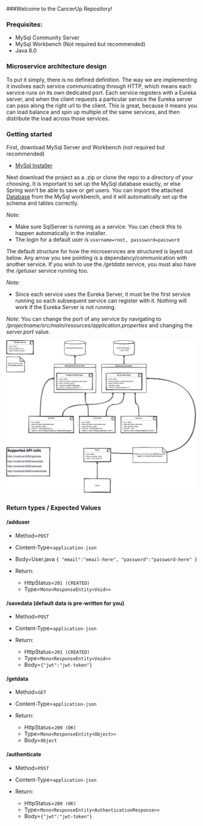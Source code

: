 
###Welcome to the CancerUp Repository!

### Prequisites:
- MySql Community Server
- MySql Workbench (Not required but recommended)
- Java 8.0


### Microservice architecture design
To put it simply, there is no defined definition. 
The way we are implementing it involves each service communicating through HTTP, which means each service runs on its own dedicated port.
Each service registers with a Eureka server, and when the client requests a particular service the Eureka server can pass along the right url to the client.
This is great, because it means you can load balance and spin up multiple of the same services, and then distribute the load across those services.

### Getting started
First, download MySql Server and Workbench (not required but recommended)
- [MySql Installer](https://dev.mysql.com/downloads/installer/)

Next download the project as a .zip or clone the repo to a directory of your choosing.
It is important to set up the MySql database exactly, or else Spring won't be able to save or get users.
You can import the attached [Database](test-database.sql) from the MySql workbench, and it will automatically set up the schema and tables correctly.

*Note:*
- Make sure SqlServer is running as a service. You can check this to happen automatically in the installer.
- The login for a default user is `username=root, passsword=password`

The default structure for how the microservices are structured is layed out below. Any arrow you see pointing is a dependancy/communication with another service.
If you wish to use the */getdata* service, you must also have the */getuser* service running too.

*Note:*
- Since each service uses the Eureka Server, it must be the first service running so each subsequent service can register with it. Nothing will work if the Eureka Server is not running.

*Note:* You can change the port of any service by navigating to */projectname/src/main/resources/application.properties* and changing the *server.port* value.


![Architecture](MicroServiceArch.png)


### Return types / Expected Values
#### /adduser
- Method=`POST`
- Content-Type=`application-json`
- Body=User.java
`{
  "email":"email-here",
  "password":"password-here"
  }`

- Return:
    - HttpStatus=`201 (CREATED)`
    - Type=`Mono<ResponseEntity<Void>>`

#### /savedata (default data is pre-written for you)
- Method=`POST`
- Content-Type=`application-json`
  
- Return:
    - HttpStatus=`201 (CREATED)`
    - Type=`Mono<ResponseEntity<Void>>`
    - Body=`{"jwt":"jwt-token"}`

#### /getdata
- Method=`GET`
- Content-Type=`application-json`
  
- Return:
    - HttpStatus=`200 (OK)`
    - Type=`Mono<ResponseEntity<Object>>`
    - Body=`Object`

#### /authenticate
- Method=`POST`
- Content-Type=`application-json`

- Return:
  - HttpStatus=`200 (OK)`
  - Type=`Mono<ResponseEntity<AuthenticationResponse>>`
  - Body=`{"jwt":"jwt-token"}`
